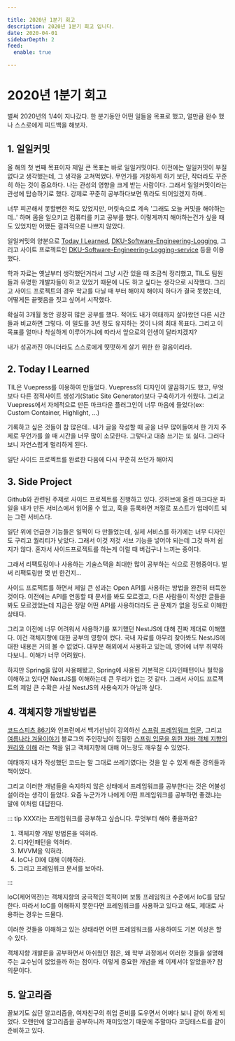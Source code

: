 ```yaml
---

title: 2020년 1분기 회고
description: 2020년 1분기 회고 입니다.
date: 2020-04-01
sidebarDepth: 2
feed:
  enable: true

---
```


# 2020년 1분기 회고

벌써 2020년의 1/4이 지나갔다.
한 분기동안 어떤 일들을 목표로 했고, 얼만큼 완수 했나 스스로에게 피드백을 해보자. 

## 1. 일일커밋

올 해의 첫 번째 목표이자 제일 큰 목표는 바로 일일커밋이다.
이전에는 일일커밋이 부질 없다고 생각했는데, 그 생각을 고쳐먹었다.
무언가를 거창하게 하기 보단, 작더라도 꾸준히 하는 것이 중요하다.
나는 관성의 영향을 크게 받는 사람이다. 그래서 일일커밋이라는 관성에 탑승하기로 했다.
강제로 꾸준히 공부하다보면 뭐라도 되어있겠지 하며..

너무 피곤해서 못할뻔한 적도 있었지만, 머릿속으로 계속 '그래도 오늘 커밋을 해야하는데..' 하며 몸을 일으키고 컴퓨터를 키고 공부를 했다.
이렇게까지 해야하는건가 싶을 때도 있었지만 어쨌든 결과적으론 나쁘지 않았다.

일일커밋의 양분으로
[Today I Learned](https://junilhwang.github.io/TIL/),
[DKU-Software-Engineering-Logging](https://github.com/JunilHwang/DKU-Software-Engineering-Logging),
그리고 사이트 프로젝트인 [DKU-Software-Engineering-Logging-service](https://github.com/JunilHwang/DKU-Software-Engineering-Logging-service)
등을 이용했다.

학과 자료는 옛날부터 생각했던거라서 그냥 시간 있을 때 조금씩 정리했고, TIL도 팀원들과 유명한 개발자들이 하고 있었기 때문에 나도 하고 싶다는 생각으로 시작했다.
그리고 사이드 프로젝트의 경우 학교를 다닐 때 부터 해야지 해야지 하다가 결국 못했는데, 어떻게든 끝맺음을 짓고 싶어서 시작했다.

확실히 3개월 동안 굉장히 많은 공부를 했다. 적어도 내가 여태까지 살아왔던 다른 시간들과 비교하면 그렇다. 이 밀도를 3년 정도 유지하는 것이 나의 최대 목표다.
그리고 이 목표를 얼마나 착실하게 이루어가냐에 따라서 앞으로의 인생이 달라지겠지?

내가 성공까진 아니더라도 스스로에게 떳떳하게 살기 위한 한 걸음이리라.

## 2. Today I Learned

TIL은 Vuepress를 이용하여 만들었다.
Vuepress의 디자인이 깔끔하기도 했고, 무엇보다 다른 정적사이트 생성기(Static Site Generator)보다 구축하기가 쉬웠다.
그리고 Vuepress에서 자체적으로 만든 마크다운 플러그인이 너무 마음에 들었다(ex: Custom Container, Highlight, ...)

기록하고 싶은 것들이 참 많은데.. 내가 글을 작성할 때 공을 너무 많이들여서 한 가지 주제로 무언가를 쓸 때 시간을 너무 많이 소모한다.
그렇다고 대충 쓰기는 또 싫다. 그러다보니 자연스럽게 멀리하게 된다.

일단 사이드 프로젝트를 완료한 다음에 다시 꾸준히 쓰던가 해야지

## 3. Side Project

Github와 관련된 주제로 사이드 프로젝트를 진행하고 있다.
깃허브에 올린 마크다운 파일을 내가 만든 서비스에서 읽어올 수 있고, 훅을 등록하면 저절로 포스트가 업데이트 되는 그런 서비스다.

일단 위에 언급한 기능들은 일찍이 다 만들었는데, 실제 서비스를 하기에는 너무 디자인도 구리고 퀄리티가 낮았다.
그래서 이것 저것 서브 기능을 넣어야 되는데 그것 마저 쉽지가 않다.
혼자서 사이드프로젝트를 하는게 이럴 때 버겁구나 느끼는 중이다.

그래서 리팩토링이나 사용하는 기술스택을 최대한 많이 공부하는 식으로 진행중이다.
벌써 리팩토링만 몇 번 한건지...

사이드 프로젝트를 하면서 제일 큰 성과는 Open API를 사용하는 방법을 완전히 터득한 것이다.
이전에는 API를 연동할 때 문서를 봐도 모르겠고,
다른 사람들이 작성한 글들을 봐도 모르겠었는데 지금은 정말 어떤 API를 사용하더라도 큰 문제가 없을 정도로 이해한 상태다.

그리고 이전에 너무 어려워서 사용하기를 포기했던 NestJS에 대해 진짜 제대로 이해했다. 이건 객체지향에 대한 공부의 영향이 컸다.
국내 자료를 아무리 찾아봐도 NestJS에 대한 내용은 거의 볼 수 없었다. 대부분 해외에서 사용하고 있는데, 영어에 너무 취약하다보니.. 이해가 너무 어려웠다.

하지만 Spring을 많이 사용해봤고, Spring에 사용된 기본적은 디자인패턴이나 철학을 이해하고 있다면 NestJS를 이해하는데 큰 무리가 없는 것 같다.
그래서 사이드 프로젝트의 제일 큰 수확은 사실 NestJS의 사용숙지가 아닐까 싶다.

## 4. 객체지향 개발방법론

[코드스피츠 86기](https://junilhwang.github.io/TIL/CodeSpitz/Object-Oriented-Javascript/01-Intro/)와
인프런에서 백기선님이 강의하신 [스프링 프레임워크 입문](https://www.inflearn.com/course/spring#curriculum),
그리고 [여름나라 겨울이야기](https://expert0226.tistory.com/category/%EA%B0%95%EC%A2%8C/Spring%203.0) 블로그의 주인장님이 집필한
[스프링 입문을 위한 자바 객체 지향의 원리와 이해](https://wikibook.co.kr/java-oop-for-spring/) 라는 책을 읽고 객체지향에 대해 어느정도 깨우칠 수 있었다.

여태까지 내가 작성했던 코드는 말 그대로 쓰레기였다는 것을 알 수 있게 해준 강의들과 책이었다.

그리고 이러한 개념들을 숙지하지 않은 상태에서 프레임워크를 공부한다는 것은 어불성설이라는 생각이 들었다.
요즘 누군가가 나에게 어떤 프레임워크를 공부하면 좋겠냐는 말에 이처럼 대답한다.

::: tip XXX라는 프레임워크를 공부하고 싶습니다. 무엇부터 해야 좋을까요?

1. 객체지향 개발 방법론을 익혀라.
2. 디자인패턴을 익혀라.
3. MVVM을 익혀라.
4. IoC나 DI에 대해 이해하라.
5. 그리고 프레임워크 문서를 보아라.

::: 

IoC(제어역전)는 객체지향의 궁극적인 목적이며 보통 프레임워크 수준에서 IoC를 담당한다.
따라서 IoC를 이해하지 못한다면 프레임워크를 사용하고 있다고 해도, 제대로 사용하는 경우는 드물다.

이러한 것들을 이해하고 있는 상태라면 어떤 프레임워크를 사용하여도 기본 이상은 할 수 있다.

객체지향 개발론을 공부하면서 아쉬웠던 점은, 왜 학부 과정에서 이러한 것들을 설명해주는 교수님이 없었을까 하는 점이다.
이렇게 중요한 개념을 왜 이제서야 알았을까? 참 의문이다.

## 5. 알고리즘

꼴보기도 싫던 알고리즘을, 여자친구의 취업 준비를 도우면서 어쩌다 보니 같이 하게 되었다.
오랜만에 알고리즘을 공부하니까 재미있었기 때문에 주말마다 코딩테스트를 같이 준비하고 있다.